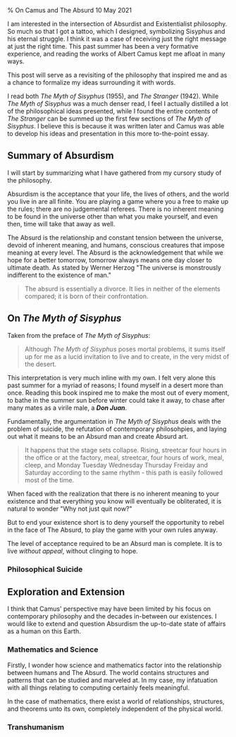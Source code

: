 % On Camus and The Absurd
10 May 2021

I am interested in the intersection of Absurdist and Existentialist philosophy. So much so that I got a tattoo, which I designed, symbolizing Sisyphus and his eternal struggle. I think it was a case of receiving just the right message at just the right time. This past summer has been a very formative experience, and reading the works of Albert Camus kept me afloat in many ways.

This post will serve as a revisiting of the philosophy that inspired me and as a chance to formalize my ideas surrounding it with words.

I read both *The Myth of Sisyphus* (1955), and *The Stranger* (1942). While *The Myth of Sisyphus* was a much denser read, I feel I actually distilled a lot of the philosophical ideas presented, while I found the entire contents of *The Stranger* can be summed up the first few sections of *The Myth of Sisyphus*.
I believe this is because it was written later and Camus was able to develop his ideas and presentation in this more to-the-point essay.

## Summary of Absurdism

I will start by summarizing what I have gathered from my cursory study of the philosophy.

Absurdism is the acceptance that your life, the lives of others, and the world you live in are all finite. You are playing a game where you a free to make up the rules; there are no judgemental referees. There is no inherent meaning to be found in the universe other than what you make yourself, and even then, time will take that away as well.

The Absurd is the relationship and constant tension between the universe, devoid of inherent meaning, and humans, conscious creatures that impose meaning at every level.
The Absurd is the acknowledgement that while we hope for a better tomorrow, tomorrow always means one day closer to ultimate death.
As stated by Werner Herzog "The universe is monstrously indifferent to the existence of man."

> The absurd is essentially a divorce. It lies in neither of the elements compared; it is born of their confrontation.

## On *The Myth of Sisyphus*

Taken from the preface of *The Myth of Sisyphus*:

> Although *The Myth of Sisyphus* poses mortal problems, it sums itself up for me as a lucid invitation to live and to create, in the very midst of the desert.

This interpretation is very much inline with my own. I felt very alone this past summer for a myriad of reasons; I found myself in a desert more than once. Reading this book inspired me to make the most out of every moment, to bathe in the summer sun before winter could take it away, to chase after many mates as a virile male, a ***Don Juan***.

Fundamentally, the argumentation in *The Myth of Sisyphus* deals with the problem of suicide, the refutation of contemporary philosohpies, and laying out what it means to be an Absurd man and create Absurd art.

> It happens that the stage sets collapse. Rising, streetcar four hours in the office or at the factory, meal, streetcar, four hours of work, meal, cleep, and Monday Tuesday Wednesday Thursday Freiday and Saturday according to the same rhythm - this path is easily followed most of the time.

When faced with the realization that there is no inherent meaning to your existence and that everything you know will eventually be obliterated, it is natural to wonder "Why not just quit now?"

But to end your existence short is to deny yourself the opportunity to rebel in the face of The Absurd, to play the game with your own rules anyway.

The level of acceptance required to be an Absurd man is complete. It is to live *without appeal*, without clinging to hope.

### Philosophical Suicide



## Exploration and Extension

I think that Camus' perspective may have been limited by his focus on contemporary philosophy and the decades in-between our existences.
I would like to extend and question Absurdism the up-to-date state of affairs as a human on this Earth.

### Mathematics and Science

Firstly, I wonder how science and mathematics factor into the relationship between humans and The Absurd.
The world contains structures and patterns that can be studied and marveled at. In my case, my infatuation with all things relating to computing certainly feels meaningful. 

In the case of mathematics, there exist a world of relationships, structures, and theorems unto its own, completely independent of the physical world. 



### Transhumanism
